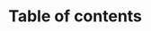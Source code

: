 # Table of contents

<!--

<ol class="numeric-decimals">
<li>
<a href="#/report/chapter_1.md">Introduction</a>
<li>
<a href="#/report/chapter_2.md">Transmission Risk</a>
<ol>

<li>
<a href="#/report/chapter_2.md?id=_21-school-opening">School opening</a></li>
<li><a href="#/report/chapter_2?id=_22-are-children-less-likely-to-be-infected-than-adults">Are children less likely to be infected than adults?</a></li>
<li><a href="#/report/chapter_2?id=_23-how-sick-do-children-get">How sick do children get?</a>

</li><li>
<a href="#/report/chapter_2?id=_24-can-schools-trigger-new-outbreaks">
    Can schools trigger new outbreaks?
</a>

</li><li>
<a href="#/report/chapter_2?id=_25-how-much-difference-does-delaying-school-re-opening-make-to-the-chance-of-a-child-getting-sick">
    How much difference does delaying school re-opening make to the chance of a child getting sick?
</a>

</li><li>
<a href="#/report/chapter_2?id=_26-what-happens-if-a-school-has-new-cases-of-covid-19">
    What happens if a school has new cases of COVID-19?
</a>

</li><li>
<a href="#/report/chapter_2?id=_27-what-is-the-risk-to-school-staff-parents-and-household-contacts">
    What is the risk to school staff, parents and household contacts?
</a>

</li>
    </ol>
</li><li>
<a href="#/report/chapter_3.md">
    Education Risk
</a>
<ol>
        <li>
<a href="#/report/chapter_3?id=_31-schools-in-deprived-areas">
    Schools in deprived areas
</a>

</li><li>
<a href="#/report/chapter_3?id=_32-access-to-facilities">
    Access to facilities
</a>

</li>
    </ol>
</li><li>
<a href="#/report/chapter_4.md">
    Infection Control in Schools and Communities
</a>
<ol>
        <li>
<a href="#/report/chapter_4?id=_41-schools">
    Schools
</a>

</li><li>
<a href="#/report/chapter_4?id=_42-community">
    Community
</a>

</li>
    </ol>
</li><li>
<a href="#/report/chapter_5.md">
    How to Plan for Opening Schools Safely and With Optimal Educational Support?
</a>
<ol>
        <li>
<a href="#/report/chapter_5?id=_51-a-risk-assessment">
    A risk assessment
</a>

</li><li>
<a href="#/report/chapter_5?id=_52-are-local-infections-low-enough">
    Are local infections low enough?
</a>

</li><li>
<a href="#/report/chapter_5?id=_53-hygiene-and-personal-protection">
    Hygiene and personal protection
</a>

</li><li>
<a href="#/report/chapter_5?id=_54-find-cases-test-trace-isolate">
    Find cases, test, trace, isolate.
</a>

</li>
    </ol>
</li><li>
<a href="#/report/chapter_6.md">
    Preserving Education in the Summer and If Schools Stay Closed
</a>
<ol>
        <li>
<a href="#/report/chapter_6?id=_61-wifi-and-online-education">
    Wifi and online education
</a>

</li><li>
<a href="#/report/chapter_6?id=_62-summer-camps-and-open-air-education">
    Summer camps and open-air education
</a>

</li><li>
<a href="#/report/chapter_6?id=_63-hidden-hunger">
    Hidden hunger
</a>

</li><li>
<a href="#/report/chapter_6?id=_64-who-check-lists">
    WHO Check Lists
</a>

</li>
    </ol>
</li><li class="none">
<a href="#/report/chapter_7.md">
    Appendix
</a>
<ol>
        <li class="none">
<a href="#/report/chapter_7?id=_1-national-education-union-criteria-for-schools-re-opening">
    National Education Union Criteria for Schools Re-opening
</a>

</li><li class="none">
<a href="#/report/chapter_7?id=_2-uncertainty-levels-for-the-risk-of-contagion">
    Uncertainty levels for the risk of contagion
</a>

</li><li class="none">
<a href="#/report/chapter_7?id=_3-who-checklists">
    WHO Checklists
</a>
</li>
    </ol>

</li>

-->
